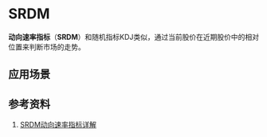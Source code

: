 # SRDM
**动向速率指标**（**SRDM**）和随机指标KDJ类似，通过当前股价在近期股价中的相对位置来判断市场的走势。



## 应用场景

## 参考资料
1. [SRDM动向速率指标详解](http://wenku.baidu.com/link?url=xIuAmai02EE3dKQMqBaSUgOdcSxyIkNaRN4RbKPyTK8s4MdOucUperWAXPlKZbysM8KbqISAhA9VyC8KMmIXQR2VPQHE1tjiQ-FqABUML5i)
